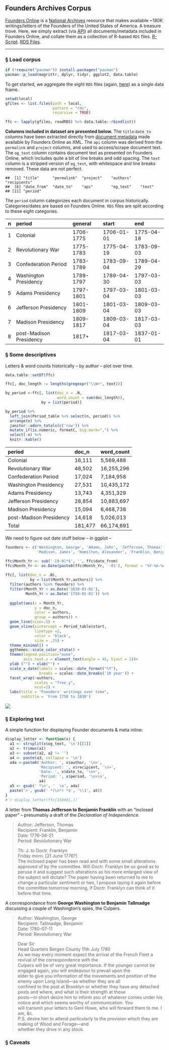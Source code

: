 Founders Archives Corpus
------------------------

[Founders Online](https://founders.archives.gov/) is a [National
Archives](https://www.archives.gov/) resource that makes available
\~180K writings/letters of the Founders of the United States of America.
A treasure trove. Here, we simply extract (via
[API](https://founders.archives.gov/API/docdata/)) all
documents/metadata included in Founders Online, and collate them as a
collection of R-based `RDS` files.
[R-Script](https://github.com/jaytimm/founders_archive_corpus/blob/master/scrape_founders_archive.R).
[RDS
Files](https://github.com/jaytimm/founders_archive_corpus/tree/master/data).

------------------------------------------------------------------------

### § Load corpus

``` r
if (!require("pacman")) install.packages("pacman")
pacman::p_load(magrittr, dplyr, tidyr, ggplot2, data.table)
```

To get started, we aggregate the eight `RDS` files (again, [here]()) as
a single data frame.

``` r
setwd(local)
gfiles <- list.files(path = local, 
                     pattern = "rds", 
                     recursive = TRUE) 

ffc <- lapply(gfiles, readRDS) %>% data.table::rbindlist()
```

**Columns included in dataset are presented below.** The
`title`:`date_to` columns have been extracted directly from [document
metadata](https://founders.archives.gov/Metadata/) made available by
Founders Online as XML. The `api` column was derived from the
`permalink` and `project` columns, and used to access/scrape document
text. The `og_text` column contains document text as presented on
Founders Online, which includes quite a bit of line breaks and odd
spacing. The `text` column is a stripped version of `og_test`, with
whitespace and line breaks removed. These data are not perfect.

    ##  [1] "title"      "permalink"  "project"    "authors"    "recipients"
    ##  [6] "date_from"  "date_to"    "api"        "og_text"    "text"      
    ## [11] "period"

The `period` column categorizes each document in corpus historically.
Categories/dates are based on Founders Online. `RDS` files are split
according to these eight categories.

|    n| period                  | general   | start      | end        |
|----:|:------------------------|:----------|:-----------|:-----------|
|    1| Colonial                | 1706-1775 | 1706-01-01 | 1775-04-18 |
|    2| Revolutionary War       | 1775-1783 | 1775-04-19 | 1783-09-03 |
|    3| Confederation Period    | 1783-1789 | 1783-09-04 | 1789-04-29 |
|    4| Washington Presidency   | 1789-1797 | 1789-04-30 | 1797-03-03 |
|    5| Adams Presidency        | 1797-1801 | 1797-03-04 | 1801-03-03 |
|    6| Jefferson Presidency    | 1801-1809 | 1801-03-04 | 1809-03-03 |
|    7| Madison Presidency      | 1809-1817 | 1809-03-04 | 1817-03-03 |
|    8| post-Madison Presidency | 1817+     | 1817-03-04 | 1837-01-01 |

### § Some descriptives

Letters & word counts historically – by author – plot over time.

``` r
data.table::setDT(ffc)

ffc[, doc_length := lengths(gregexpr("\\W+", text))]

by_period <-ffc[, list(doc_n = .N, 
                       word_count = sum(doc_length)),
                by = list(period)]

by_period %>% 
  left_join(Period_table %>% select(n, period)) %>% 
  arrange(n) %>% 
  janitor::adorn_totals(c('row')) %>%
  mutate_if(is.numeric, formatC, big.mark=",") %>%
  select(-n) %>%
  knitr::kable()
```

| period                  | doc\_n  | word\_count |
|:------------------------|:--------|:------------|
| Colonial                | 16,111  | 5,569,488   |
| Revolutionary War       | 48,502  | 16,255,296  |
| Confederation Period    | 17,024  | 7,184,958   |
| Washington Presidency   | 27,531  | 10,435,172  |
| Adams Presidency        | 13,743  | 4,351,329   |
| Jefferson Presidency    | 28,854  | 10,883,697  |
| Madison Presidency      | 15,094  | 6,468,738   |
| post-Madison Presidency | 14,618  | 5,026,013   |
| Total                   | 181,477 | 66,174,691  |

We need to figure out date stuff below – in ggplot –

``` r
founders <- c('Washington, George', 'Adams, John', 'Jefferson, Thomas', 
              'Madison, James', 'Hamilton, Alexander', 'Franklin, Benjamin')
```

``` r
ffc$Month_Yr <- sub('-[0-9]*$', '', ffc$date_from)
ffc$Month_Yr <- as.Date(paste0(ffc$Month_Yr, '-01'), format = '%Y-%m-%d')
  
ffc[, list(doc_n = .N), 
           by = list(Month_Yr,authors)] %>%
  filter(authors %in% founders) %>%
  filter(Month_Yr < as.Date('1830-01-01'),
         Month_Yr > as.Date('1750-01-01')) %>%
  
  ggplot(aes(x = Month_Yr, 
             y = doc_n, 
             color = authors,
             group = authors)) +
  geom_line(size=.5) +
  geom_vline(xintercept = Period_table$start,
             linetype =2, 
             color = 'black', 
             size = .25) +
  theme_minimal() +
  ggthemes::scale_color_stata() +
  theme(legend.position="none",
        axis.text.x = element_text(angle = 45, hjust = 1))+
  ylab ("") + xlab("") +
  scale_x_date(labels = scales::date_format("%Y"),
               breaks = scales::date_breaks('10 year')) +
  facet_wrap(~authors, 
             scales = "free_y", 
             ncol=2) + 
  labs(title = "Founders' writings over time",
       subtitle = 'From 1750 to 1830')
```

![](README_files/figure-markdown_github/unnamed-chunk-8-1.png)

### § Exploring text

A simple function for displaying Founder documents & meta inline:

``` r
display_letter <- function(x) {
  a1 <- strsplit(x$og_text, '\n')[[1]]
  a2 <- trimws(a1)
  a3 <- subset(a2, a2 != '')
  a4 <- paste(a3, collapse = '\n')
  a4a <-paste0('Author: ', x$author, '\n>', 
               'Recipient: ', x$recipient, '\n>', 
               'Date: ', x$date_to, '\n>', 
               'Period: ', x$period, '\n>\n', 
               a4)
  a5 <- gsub(' *\n', '  \n', a4a)
  paste('>', gsub(' *(\n*) *$', '\\1', a5))
}
#`r display_letter(ffc[150681,])`
```

A letter from **Thomas Jefferson to Benjamin Franklin** with an
“inclosed paper” – presumably a draft of the *Declaration of
Independence*.

> Author: Jefferson, Thomas  
> Recipient: Franklin, Benjamin  
> Date: 1776-06-21  
> Period: Revolutionary War
>
> Th: J. to Doctr. Franklyn  
> Friday morn. \[21 June 1776?\]  
> The inclosed paper has been read and with some small alterations
> approved of by the committee. Will Doctr. Franklyn be so good as to
> peruse it and suggest such alterations as his more enlarged view of
> the subject will dictate? The paper having been returned to me to
> change a particular sentiment or two, I propose laying it again before
> the committee tomorrow morning, if Doctr. Franklyn can think of it
> before that time. <br>

A corrrespondance from **George Washington to Benjamin Tallmadge**
discussing a couple of Washington’s spies, the Culpers.

> Author: Washington, George  
> Recipient: Tallmadge, Benjamin  
> Date: 1780-07-11  
> Period: Revolutionary War
>
> Dear Sir  
> Head Quarters Bergen County 11th July 1780  
> As we may every moment expect the arrival of the French Fleet a
> revival of the correspondence with the  
> Culpers will be of very great importance. If the younger cannot be
> engaged again, you will endeavour to prevail upon the  
> elder to give you information of the movements and position of the
> enemy upon Long Island—as whether they are all  
> confined to the post at Brooklyn or whether they have any detached
> posts and where, and what is their strength at those  
> posts—in short desire him to inform you of whatever comes under his
> notice and which seems worthy of communication. You  
> will transmit your letters to Genl Howe, who will forward them to me.
> I am, &c.  
> P.S. desire him to attend particularly to the provision which they are
> making of Wood and Forage—and  
> whether they drive in any stock.

### § Caveats
